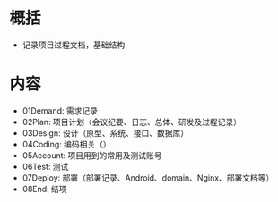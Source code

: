 # 概括

- 记录项目过程文档，基础结构


# 内容

- 01Demand: 需求记录
- 02Plan: 项目计划（会议纪要、日志、总体、研发及过程记录）
- 03Design: 设计（原型、系统、接口、数据库）
- 04Coding: 编码相关（）
- 05Account: 项目用到的常用及测试账号
- 06Test: 测试
- 07Deploy: 部署（部署记录、Android、domain、Nginx、部署文档等）
- 08End: 结项
